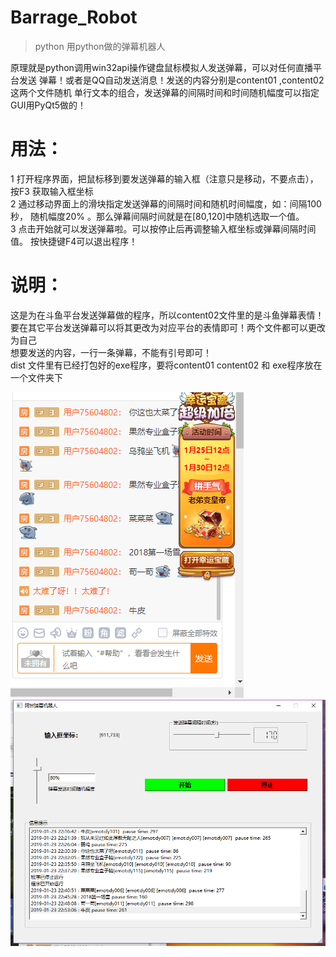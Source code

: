 # Barrage_Robot

> python 用python做的弹幕机器人

原理就是python调用win32api操作键盘鼠标模拟人发送弹幕，可以对任何直播平台发送
弹幕！或者是QQ自动发送消息！发送的内容分别是content01 ,content02这两个文件随机
单行文本的组合，发送弹幕的间隔时间和时间随机幅度可以指定  
GUI用PyQt5做的！

# 用法：
1 打开程序界面，把鼠标移到要发送弹幕的输入框（注意只是移动，不要点击），按F3
  获取输入框坐标  
2 通过移动界面上的滑块指定发送弹幕的间隔时间和随机时间幅度，如：间隔100秒，
  随机幅度20% 。那么弹幕间隔时间就是在[80,120]中随机选取一个值。  
3 点击开始就可以发送弹幕啦。可以按停止后再调整输入框坐标或弹幕间隔时间值。
  按快捷键F4可以退出程序！  

# 说明：
这是为在斗鱼平台发送弹幕做的程序，所以content02文件里的是斗鱼弹幕表情！  
要在其它平台发送弹幕可以将其更改为对应平台的表情即可！两个文件都可以更改为自己  
想要发送的内容，一行一条弹幕，不能有引号即可！  
dist 文件里有已经打包好的exe程序，要将content01 content02 和   exe程序放在一个文件夹下  

![PicName](image01.png)
![PicName](image02.png)


